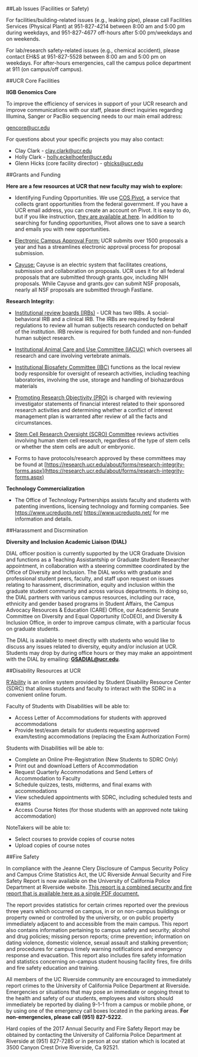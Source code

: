 
##Lab Issues (Facilities or Safety)

For facilities/building-related issues (e.g., leaking pipe), please call Facilities Services (Physical Plant) at 951-827-4214 between 8:00 am and 5:00 pm during weekdays, and 951-827-4677 off-hours after 5:00 pm/weekdays and on weekends.

For lab/research safety-related issues (e.g., chemical accident), please contact EH&S at 951-827-5528 between 8:00 am and 5:00 pm on weekdays. For after-hours emergencies, call the campus police department at 911 (on campus/off campus). 


##UCR Core Facilities

**IIGB Genomics Core**
 
To improve the efficiency of services in support of your UCR research and improve communications with our staff, please direct inquiries regarding Illumina, Sanger or PacBio sequencing needs to our main email address:

gencore@ucr.edu
 
For questions about your specific projects you may also contact:

* Clay Clark - clay.clark@ucr.edu
* Holly Clark - holly.eckelhoefer@ucr.edu
* Glenn Hicks (core facility director) - ghicks@ucr.edu

##Grants and Funding

**Here are a few resources at UCR that new faculty may wish to explore:**

* Identifying Funding Opportunities. We use [COS Pivot](http://pivot.cos.com), a service that collects grant opportunities from the federal government.  If you have a UCR email address, you can create an account on Pivot.   It is easy to do, but if you like instruction, [they are available at here](http://research.ucr.edu/ord/funding/search-engines/pivot.aspx). In addition to searching for funding opportunities, Pivot allows one to save a search and emails you with new opportunities.

* [Electronic Campus Approval Form:](http://cnc.ucr.edu/ecaf/quick_start.html) UCR submits over 1500 proposals a year and has a streamlines electronic approval process for proposal submission.

* [Cayuse:](http://research.ucr.edu/spa/electronic-research-administration/cayuse.aspx) Cayuse is an electric system that facilitates creations, submission and collaboration on proposals.  UCR uses it for all federal proposals that are
submitted through grants.gov, including NIH proposals.   While Cayuse and
grants.gov can submit NSF proposals, nearly all NSF proposals are submitted
through Fastlane.


**Research Integrity:**

* [Institutional
review boards (IRBs)](https://research.ucr.edu/ori/committees/irb.aspx) - UCR has two IRBs. A social-behavioral IRB and a
clinical IRB.   The IRBs are required by federal regulations to review all
human subjects research conducted on behalf of the institution.  IRB review
is required for both funded and non-funded human subject research.

* [Institutional Animal Care and Use Committee (IACUC)](https://research.ucr.edu/ori/committees/iacuc.aspx) which oversees all
research and care involving vertebrate animals.

* [Institutional
Biosafety Committee (IBC)](https://research.ucr.edu/ori/committees/ibc.aspx) functions as the local review body responsible for
oversight of research activities, including teaching laboratories, involving
the use, storage and handling of biohazardous materials

* [Promoting
Research Objectivity (PRO)](https://research.ucr.edu/ori/committees/coic.aspx) is charged with reviewing investigator statements
of financial interest related to their sponsored research activities and
determining whether a conflict of interest management plan is warranted
after review of all the facts and circumstances.

* [Stem Cell
Research Oversight (SCRO) Committee](https://research.ucr.edu/ori/committees/scro.aspx) reviews activities involving human stem
cell research, regardless of the type of stem cells or whether the stem
cells are adult or embryonic.

* Forms to have protocols/research approved by these committees may be found
at [https://research.ucr.edu/about/forms/research-integrity-forms.aspx](https://research.ucr.edu/about/forms/research-integrity-forms.aspx)

**Technology Commercialization**

* The Office of Technology Partnerships assists faculty and students with
patenting inventions, licensing technology and forming companies.   See
<https://www.ucreduotp.net/> https://www.ucreduotp.net/ for me information
and details.

##Harassment and Discrmination

**Diversity and Inclusion Academic Liaison (DIAL)**

DIAL officer position is currently supported by the UCR Graduate Division and functions as a Teaching Assistantship or Graduate Student Researcher appointment, in collaboration with a steering committee coordinated by the Office of Diversity and Inclusion.  The DIAL works with graduate and professional student peers, faculty, and staff upon request on issues relating to harassment, discrimination, equity and inclusion within the graduate student community and across various departments.  In doing so, the DIAL partners with various campus resources, including our race, ethnicity and gender based programs in Student Affairs, the Campus Advocacy Resources & Education (CARE) Office, our Academic Senate Committee on Diversity and Equal Opportunity (CoDEO), and Diversity & Inclusion Office, in order to improve campus climate, with a particular focus on graduate students. 

The DIAL is available to meet directly with students who would like to discuss any issues related to diversity, equity and/or inclusion at UCR. Students may drop by during office hours or they may make an appointment with the DIAL by emailing: **GSADIAL@ucr.edu**.


##Disability Resources at UCR

[R'Ability](http://rability.ucr.edu/) is an online system provided by Student Disability Resource Center (SDRC) that allows students and faculty to interact with the SDRC in a convenient online forum. 

Faculty of Students with Disabilities will be able to:

* Access Letter of Accommodations for students with approved accommodations
* Provide test/exam details for students requesting approved exam/testing accommodations (replacing the Exam Authorization Form)
 
Students with Disabilities will be able to:

* Complete an Online Pre-Registration (New Students to SDRC Only)
*  Print out and download Letters of Accommodation
* Request Quarterly Accommodations and Send Letters of Accommodation to Faculty
* Schedule quizzes, tests, midterms, and final exams with accommodations
* View scheduled appointments with SDRC, including scheduled tests and exams
* Access Course Notes (for those students with an approved note taking accommodation)
 
NoteTakers will be able to:

* Select courses to provide copies of course notes
* Upload copies of course notes


##Fire Safety

In compliance with the Jeanne Clery Disclosure of Campus Security Policy and Campus Crime Statistics Act, the UC Riverside Annual Security and Fire Safety Report is now available on the University of California Police Department at Riverside website. [This report is a combined security and fire report that is available here as a single PDF document.](http://police.ucr.edu/clery/clery.html)

The report provides statistics for certain crimes reported over the previous three years which occurred on campus, in or on non-campus buildings or property owned or controlled by the university, or on public property immediately adjacent to and accessible from the main campus. This report also contains information pertaining to campus safety and security; alcohol and drug policies; missing person reports; crime prevention; information on dating violence, domestic violence, sexual assault and stalking prevention; and procedures for campus timely warning notifications and emergency response and evacuation. This report also includes fire safety information and statistics concerning on-campus student housing facility fires, fire drills and fire safety education and training.

All members of the UC Riverside community are encouraged to immediately report crimes to the University of California Police Department at Riverside. Emergencies or situations that may pose an immediate or ongoing threat to the health and safety of our students, employees and visitors should immediately be reported by dialing 9-1-1 from a campus or mobile phone, or by using one of the emergency call boxes located in the parking areas. **For non-emergencies, please call (951) 827-5222**.

Hard copies of the 2017 Annual Security and Fire Safety Report may be obtained by contacting the University of California Police Department at Riverside at (951) 827-7285 or in person at our station which is located at 3500 Canyon Crest Drive Riverside, Ca 92521.
